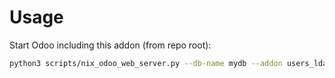 # Usage

Start Odoo including this addon (from repo root):

```bash
python3 scripts/nix_odoo_web_server.py --db-name mydb --addon users_ldap_mail
```
